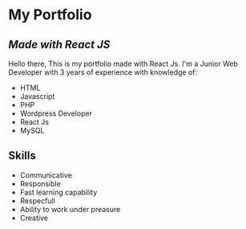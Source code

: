 # My Portfolio
## _Made with React JS_


Hello there,
This is my portfolio made with React Js.
I'm a Junior Web Developer with 3 years of experience with knowledge of:
- HTML
- Javascript
- PHP
- Wordpress Developer
- React Js
- MySQL

## Skills

- Communicative
- Responsible
- Fast learning capability
- Respecfull
- Ability to work under preasure
- Creative

